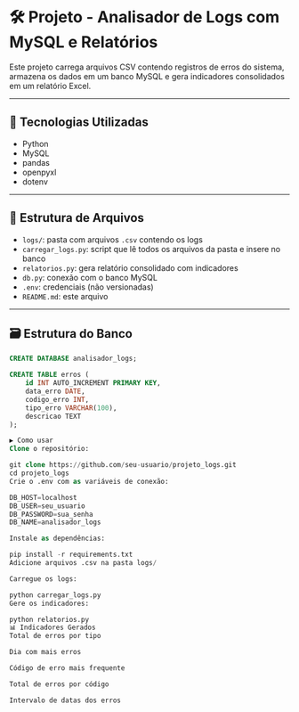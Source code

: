 # 🛠️ Projeto - Analisador de Logs com MySQL e Relatórios

Este projeto carrega arquivos CSV contendo registros de erros do sistema, armazena os dados em um banco MySQL e gera indicadores consolidados em um relatório Excel.

---

## 💾 Tecnologias Utilizadas

- Python
- MySQL
- pandas
- openpyxl
- dotenv

---

## 📁 Estrutura de Arquivos

- `logs/`: pasta com arquivos `.csv` contendo os logs
- `carregar_logs.py`: script que lê todos os arquivos da pasta e insere no banco
- `relatorios.py`: gera relatório consolidado com indicadores
- `db.py`: conexão com o banco MySQL
- `.env`: credenciais (não versionadas)
- `README.md`: este arquivo

---

## 🗃️ Estrutura do Banco

```sql
CREATE DATABASE analisador_logs;

CREATE TABLE erros (
    id INT AUTO_INCREMENT PRIMARY KEY,
    data_erro DATE,
    codigo_erro INT,
    tipo_erro VARCHAR(100),
    descricao TEXT
);

▶️ Como usar
Clone o repositório:

git clone https://github.com/seu-usuario/projeto_logs.git
cd projeto_logs
Crie o .env com as variáveis de conexão:

DB_HOST=localhost
DB_USER=seu_usuario
DB_PASSWORD=sua_senha
DB_NAME=analisador_logs

Instale as dependências:

pip install -r requirements.txt
Adicione arquivos .csv na pasta logs/

Carregue os logs:

python carregar_logs.py
Gere os indicadores:

python relatorios.py
📊 Indicadores Gerados
Total de erros por tipo

Dia com mais erros

Código de erro mais frequente

Total de erros por código

Intervalo de datas dos erros
